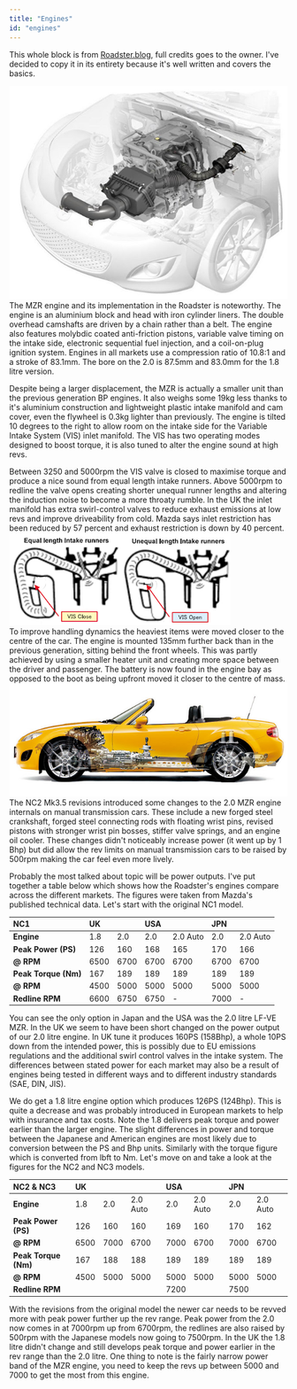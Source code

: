 ```yaml
---
title: "Engines"
id: "engines"
---
```


This whole block is from [Roadster.blog](https://www.roadster.blog/2013/05/roadster-engines.html), full credits goes to the owner. I've decided to copy it in its entirety because it's well written and covers the basics.

![](/images/image48.jpg)  
The MZR engine and its implementation in the Roadster is noteworthy.  The engine is an aluminium block and head with iron cylinder liners.   The double overhead camshafts are driven by a chain rather than a belt. The engine also features molybdic coated anti-friction pistons, variable valve timing on the intake side, electronic sequential fuel injection, and a coil-on-plug ignition system. Engines in all markets use a compression ratio of 10.8:1 and a stroke of 83.1mm. The bore on the 2.0 is 87.5mm and 83.0mm for the 1.8 litre version.

Despite being a larger displacement, the MZR is actually a smaller unit than the previous generation BP engines.  It also weighs some 19kg less thanks to it's aluminium construction and lightweight plastic intake manifold and cam cover, even the flywheel is 0.3kg lighter than previously. The engine is tilted 10 degrees to the right to allow room on the intake side for the Variable Intake System (VIS) inlet manifold. The VIS has two operating modes designed to boost torque, it is also tuned to alter the engine sound at high revs.

Between 3250 and 5000rpm the VIS valve is closed to maximise torque and produce a nice sound from equal length intake runners.   Above 5000rpm to redline the valve opens creating shorter unequal runner lengths and altering the induction noise to become a more throaty rumble. In the UK the inlet manifold has extra swirl-control valves to reduce exhaust emissions at low revs and improve driveability from cold. Mazda says inlet restriction has been reduced by 57 percent and exhaust restriction is down by 40 percent.  
![](/images/image107.png)  
To improve handling dynamics the heaviest items were moved closer to the centre of the car. The engine is mounted 135mm further back than in the previous generation, sitting behind the front wheels. This was partly achieved by using a smaller heater unit and creating more space between the driver and passenger. The battery is now found in the engine bay as opposed to the boot as being upfront moved it closer to the centre of mass.  
![](/images/image146.jpg)  
The NC2 Mk3.5 revisions introduced some changes to the 2.0 MZR engine internals on manual transmission cars. These include a new forged steel crankshaft, forged steel connecting rods with floating wrist pins, revised pistons with stronger wrist pin bosses, stiffer valve springs, and an engine oil cooler. These changes didn't noticeably increase power (it went up by 1 Bhp) but did allow the rev limits on manual transmission cars to be raised by 500rpm making the car feel even more lively.

Probably the most talked about topic will be power outputs. I've put together a table below which shows how the Roadster's engines compare across the different markets. The figures were taken from Mazda's published technical data. Let's start with the original NC1 model.

| NC1 | UK |  | USA |  | JPN |  |
| :--- | :--- | :--- | :--- | :--- | :--- | :--- |
| **Engine** | 1.8 | 2.0 | 2.0 | 2.0 Auto | 2.0 | 2.0 Auto |
| **Peak Power (PS)** | 126 | 160 | 168 | 165 | 170 | 166 |
| **@ RPM** | 6500 | 6700 | 6700 | 6700 | 6700 | 6700 |
| **Peak Torque (Nm)** | 167 | 189 | 189 | 189 | 189 | 189 |
| **@ RPM** | 4500 | 5000 | 5000 | 5000 | 5000 | 5000 |
| **Redline RPM** | 6600 | 6750 | 6750 | - | 7000 | - |

You can see the only option in Japan and the USA was the 2.0 litre LF-VE MZR. In the UK we seem to have been short changed on the power output of our 2.0 litre engine. In UK tune it produces 160PS (158Bhp), a whole 10PS down from the intended power, this is possibly due to EU emissions regulations and the additional swirl control valves in the intake system. The differences between stated power for each market may also be a result of engines being tested in different ways and to different industry standards (SAE, DIN, JIS).

We do get a 1.8 litre engine option which produces 126PS (124Bhp). This is quite a decrease and was probably introduced in European markets to help with insurance and tax costs. Note the 1.8 delivers peak torque and power earlier than the larger engine. The slight differences in power and torque between the Japanese and American engines are most likely due to conversion between the PS and Bhp units. Similarly with the torque figure which is converted from lbft to Nm. Let's move on and take a look at the figures for the NC2 and NC3 models.

| NC2 & NC3 | UK |  |  | USA |  | JPN |  |
| :--- | :--- | :--- | :--- | :--- | :--- | :--- | :--- |
| **Engine** | 1.8 | 2.0 | 2.0 Auto | 2.0 | 2.0 Auto | 2.0 | 2.0 Auto |
| **Peak Power (PS)** | 126 | 160 | 160 | 169 | 160 | 170 | 162 |
| **@ RPM** | 6500 | 7000 | 6700 | 7000 | 6700 | 7000 | 6700 |
| **Peak Torque (Nm)** | 167 | 188 | 188 | 189 | 189 | 189 | 189 |
| **@ RPM** | 4500 | 5000 | 5000 | 5000 | 5000 | 5000 | 5000 |
| **Redline RPM** |  |  |  | 7200 |  | 7500 | |

With the revisions from the original model the newer car needs to be revved more with peak power further up the rev range.  Peak power from the 2.0 now comes in at 7000rpm up from 6700rpm, the redlines are also raised by 500rpm with the Japanese models now going to 7500rpm.  In the UK the 1.8 litre didn't change and still develops peak torque and power earlier in the rev range than the 2.0 litre.  One thing to note is the fairly narrow power band of the MZR engine, you need to keep the revs up between 5000 and 7000 to get the most from this engine.
